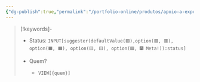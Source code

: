 ```yaml
---
{"dg-publish":true,"permalink":"/portfolio-online/produtos/apoio-a-exposicoes-e-roteiros/","tags":["💼/🔍"],"created":"2024-02-10T15:31:15.020-03:00","updated":"2024-02-06T16:33:21.475-03:00"}
---
```



>[!keywords]-
> - Status: `INPUT[suggester(defaultValue(🟥️),option(🟥️, 🟥️), option(🟧️, 🟧️), option(🟨️, 🟨️), option(🟩️, 🎆 Meta!)):status]`
>
> - Quem?
> 	- `VIEW[{quem}]`
